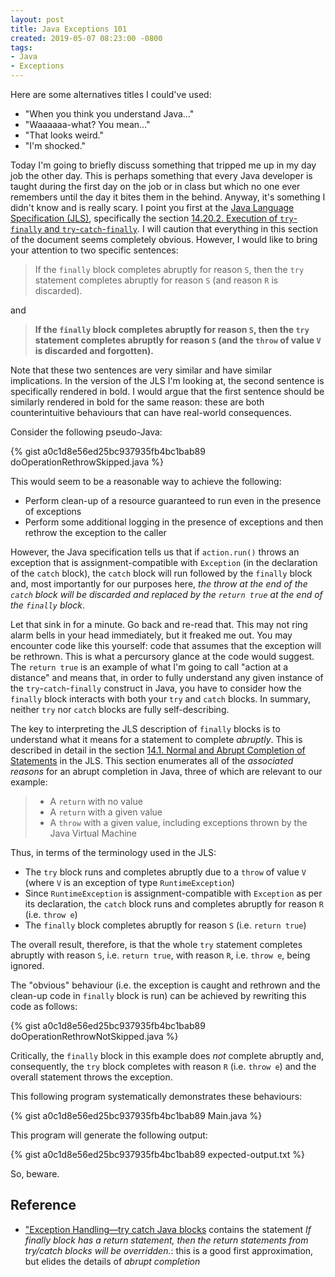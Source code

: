 ```yaml
---
layout: post
title: Java Exceptions 101
created: 2019-05-07 08:23:00 -0800
tags:
- Java
- Exceptions
---
```

Here are some alternatives titles I could've used:

* "When you think you understand Java&hellip;"
* "Waaaaaa-what? You mean&hellip;"
* "That looks weird."
* "I'm shocked."

Today I'm going to briefly discuss something that tripped me up in my day job the other day. This is perhaps something that every Java developer is taught during the first day on the job or in class but which no one ever remembers until the day it bites them in the behind. Anyway, it's something I didn't know and is really scary. I point you first at the [Java Language Specification (JLS)][jls], specifically the section [14.20.2. Execution of `try`-`finally` and `try`-`catch`-`finally`][jls-14.20.2]. I will caution that everything in this section of the document seems completely obvious. However, I would like to bring your attention to two specific sentences:

> If the `finally` block completes abruptly for reason `S`, then the `try` statement completes abruptly for reason `S` (and reason `R` is discarded).

and

> **If the `finally` block completes abruptly for reason `S`, then the `try` statement completes abruptly for reason `S` (and the `throw` of value `V` is discarded and forgotten).**

Note that these two sentences are very similar and have similar implications. In the version of the JLS I'm looking at, the second sentence is specifically rendered in bold. I would argue that the first sentence should be similarly rendered in bold for the same reason: these are both counterintuitive behaviours that can have real-world consequences.

Consider the following pseudo-Java:

{% gist a0c1d8e56ed25bc937935fb4bc1bab89 doOperationRethrowSkipped.java %}

This would seem to be a reasonable way to achieve the following:

* Perform clean-up of a resource guaranteed to run even in the presence of exceptions
* Perform some additional logging in the presence of exceptions and then rethrow the exception to the caller

However, the Java specification tells us that if `action.run()` throws an exception that is assignment-compatible with `Exception` (in the declaration of the `catch` block), the `catch` block will run followed by the `finally` block and, most importantly for our purposes here, _the throw at the end of the `catch` block will be discarded and replaced by the `return true` at the end of the `finally` block_.

Let that sink in for a minute. Go back and re-read that. This may not ring alarm bells in your head immediately, but it freaked me out. You  may encounter code like this yourself: code that assumes that the exception will be rethrown. This is what a percursory glance at the code would suggest. The `return true` is an example of what I'm going to call "action at a distance" and means that, in order to fully understand any given instance of the `try`-`catch`-`finally` construct in Java, you have to consider how the `finally` block interacts with both your `try` and `catch` blocks. In summary, neither `try` nor `catch` blocks are fully self-describing.

The key to interpreting the JLS description of `finally` blocks is to understand what it means for a statement to complete _abruptly_. This is described in detail in the section [14.1. Normal and Abrupt Completion of Statements][jls-14.1] in the JLS. This section enumerates all of the _associated reasons_ for an abrupt completion in Java, three of which are relevant to our example:

> * A `return` with no value
> * A `return` with a given value
> * A `throw` with a given value, including exceptions thrown by the Java Virtual Machine

Thus, in terms of the terminology used in the JLS:

* The `try` block runs and completes abruptly due to a `throw` of value `V` (where `V` is an exception of type `RuntimeException`)
* Since `RuntimeException` is assignment-compatible with `Exception` as per its declaration, the `catch` block runs and completes abruptly for reason `R` (i.e. `throw e`)
* The `finally` block completes abruptly for reason `S` (i.e. `return true`)

The overall result, therefore, is that the whole `try` statement completes abruptly with reason `S`, i.e. `return true`, with reason `R`, i.e. `throw e`, being ignored.

The "obvious" behaviour (i.e. the exception is caught and rethrown and the clean-up code in `finally` block is run) can be achieved by rewriting this code as follows:

{% gist a0c1d8e56ed25bc937935fb4bc1bab89 doOperationRethrowNotSkipped.java %}

Critically, the `finally` block in this example does _not_ complete abruptly and, consequently, the `try` block completes with reason `R` (i.e. `throw e`) and the overall statement throws the exception.

This following program systematically demonstrates these behaviours:

{% gist a0c1d8e56ed25bc937935fb4bc1bab89 Main.java %}

This program will generate the following output:

{% gist a0c1d8e56ed25bc937935fb4bc1bab89 expected-output.txt %}

So, beware.

## Reference

* ["Exception Handling&mdash;try catch Java blocks][java-beginners-tutorial] contains the statement _If finally block has a return statement, then the return statements from try/catch blocks will be overridden._: this is a good first approximation, but elides the details of _abrupt completion_

[jls]: https://docs.oracle.com/javase/specs/jls/se12/html/index.html
[jls-14.1]: https://docs.oracle.com/javase/specs/jls/se12/html/jls-14.html#jls-14.1
[jls-14.20.2]: https://docs.oracle.com/javase/specs/jls/se12/html/jls-14.html#jls-14.20.2
[java-beginners-tutorial]: https://javabeginnerstutorial.com/core-java-tutorial/exception-handling-try-catch-java/

